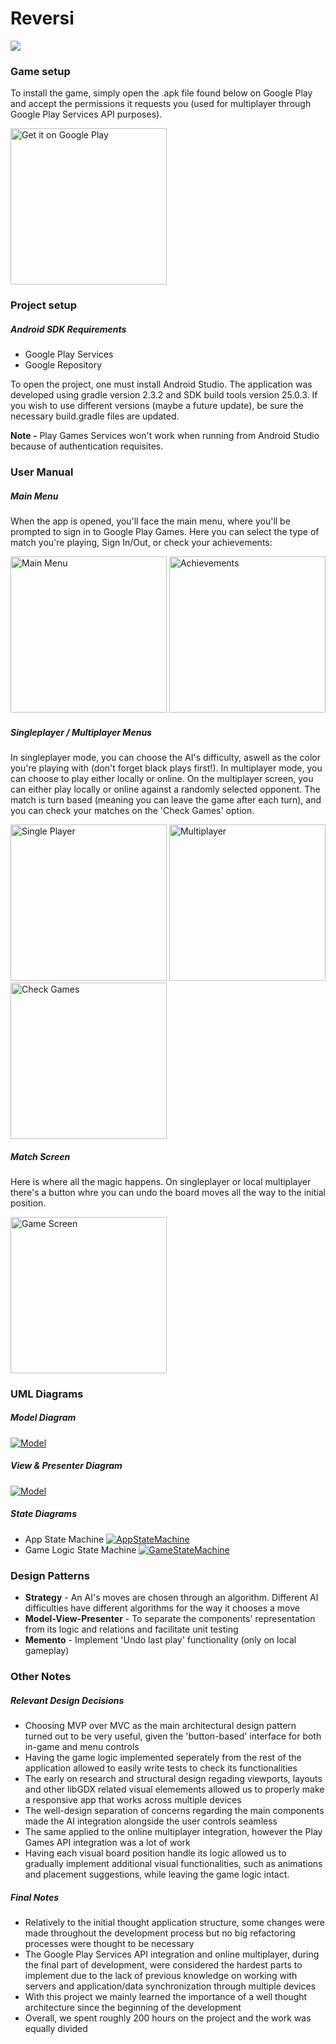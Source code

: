 # Reversi
<img src='https://bettercodehub.com/edge/badge/cyrilico/LPOO1617_T1G7?branch=master&token=628dabbd02be15b31f0908f603e84e21d00e6a1a'>

### Game setup
To install the game, simply open the .apk file found below on Google Play and accept the permissions it requests you (used for multiplayer through Google Play Services API purposes).

<a href='https://play.google.com/store/apps/details?id=feup.lpoo.reversi&pcampaignid=MKT-Other-global-all-co-prtnr-py-PartBadge-Mar2515-1'><img width="250px" alt='Get it on Google Play' src='https://play.google.com/intl/en_us/badges/images/generic/en_badge_web_generic.png'/></a>

### Project setup
 ##### Android SDK Requirements
 - Google Play Services
 - Google Repository

To open the project, one must install Android Studio. The application was developed using gradle version 2.3.2 and SDK build tools version 25.0.3. If you wish to use different versions (maybe a future update), be sure the necessary build.gradle files are updated.

**Note -** Play Games Services won't work when running from Android Studio because of authentication requisites.

### User Manual

##### Main Menu

When the app is opened, you'll face the main menu, where you'll be prompted to sign in to Google Play Games. Here you can select the type of match you're playing, Sign In/Out, or check your achievements:

<img width="250px" alt='Main Menu' src='https://github.com/cyrilico/LPOO1617_T1G7/blob/master/screenshots/main-menu.png?raw=true'/> <img width="250px" alt='Achievements' src='https://github.com/cyrilico/LPOO1617_T1G7/blob/master/screenshots/achievements.png?raw=true'/>

##### Singleplayer / Multiplayer Menus

In singleplayer mode, you can choose the AI's difficulty, aswell as the color you're playing with (don't forget black plays first!). In multiplayer mode, you can choose to play either locally or online. On the multiplayer screen, you can either play locally or online against a randomly selected opponent. The match is turn based (meaning you can leave the game after each turn), and you can check your matches on the 'Check Games' option.

<img width="250px" alt='Single Player' src='https://github.com/cyrilico/LPOO1617_T1G7/blob/master/screenshots/single-player.png?raw=true'/> <img width="250px" alt='Multiplayer' src='https://github.com/cyrilico/LPOO1617_T1G7/blob/master/screenshots/multiplayer.png?raw=true'/> <img width="250px" alt='Check Games' src='https://github.com/cyrilico/LPOO1617_T1G7/blob/master/screenshots/online-matches.png?raw=true'/>

##### Match Screen

Here is where all the magic happens. On singleplayer or local multiplayer there's a button whre you can undo the board moves all the way to the initial position.

<img width="250px" alt='Game Screen' src='https://github.com/cyrilico/LPOO1617_T1G7/blob/master/screenshots/in-game.png?raw=true'/>

### UML Diagrams
##### Model Diagram
 [![Model](https://github.com/cyrilico/LPOO1617_T1G7/blob/master/uml/model.png?raw=true)](https://github.com/cyrilico/LPOO1617_T1G7/blob/master/uml/model.png?raw=true)
 
##### View & Presenter Diagram
 [![Model](https://github.com/cyrilico/LPOO1617_T1G7/blob/master/uml/view%20&%20presenter.png?raw=true)](https://github.com/cyrilico/LPOO1617_T1G7/blob/master/uml/view%20&%20presenter.png?raw=true)

##### State Diagrams
- App State Machine
[![AppStateMachine](https://github.com/cyrilico/LPOO1617_T1G7/blob/master/uml/app%20state.png?raw=true)](https://github.com/cyrilico/LPOO1617_T1G7/blob/master/uml/app%20state.png?raw=true)
- Game Logic State Machine
 [![GameStateMachine](https://github.com/cyrilico/LPOO1617_T1G7/blob/master/uml/game%20logic.png?raw=true)](https://github.com/cyrilico/LPOO1617_T1G7/blob/master/uml/game%20logic.png?raw=true)


### Design Patterns
- **Strategy** - An AI's moves are chosen through an algorithm. Different AI difficulties have different algorithms for the way it chooses a move
- **Model-View-Presenter** - To separate the components' representation from its logic and relations and facilitate unit testing
- **Memento** - Implement 'Undo last play' functionality (only on local gameplay)

### Other Notes

##### Relevant Design Decisions
 - Choosing MVP over MVC as the main architectural design pattern turned out to be very useful, given the 'button-based' interface for both in-game and menu controls
 - Having the game logic implemented seperately from the rest of the application allowed to easily write tests to check its functionalities
 - The early on research and structural design regading viewports, layouts and other libGDX related visual elemements allowed us to properly make a responsive app that works across multiple devices
 - The well-design separation of concerns regarding the main components made the AI integration alongside the user controls seamless
  - The same applied to the online multiplayer integration, however the Play Games API integration was a lot of work
 - Having each visual board position handle its logic allowed us to gradually implement additional visual functionalities, such as animations and placement suggestions, while leaving the game logic intact.
 

##### Final Notes
- Relatively to the initial thought application structure, some changes were made throughout the development process but no big refactoring processes were thought to be necessary
- The Google Play Services API integration and online multiplayer, during the final part of development, were considered the hardest parts to implement due to the lack of previous knowledge on working with servers and application/data synchronization through multiple devices
- With this project we mainly learned the importance of a well thought architecture since the beginning of the development
- Overall, we spent roughly 200 hours on the project and the work was equally divided


